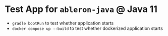 # Test App for `ableron-java` @ Java 11

* `gradle bootRun` to test whether application starts
* `docker compose up --build` to test whether dockerized application starts
